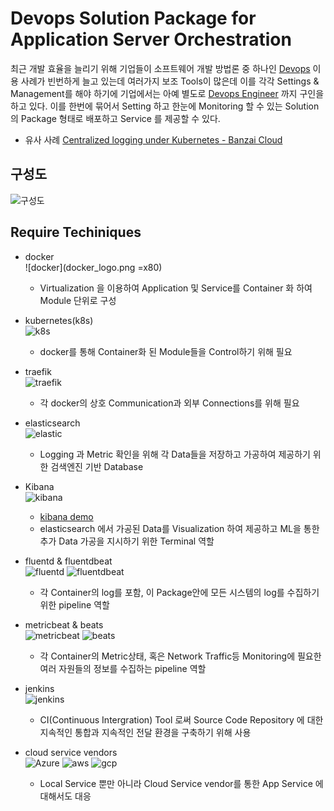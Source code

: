 # Devops Solution Package for Application Server Orchestration

최근 개발 효율을 늘리기 위해 기업들이 소프트웨어 개발 방법론 중 하나인 [Devops](https://aws.amazon.com/ko/devops/what-is-devops/) 이용 사례가 빈번하게 늘고 있는데 여러가지 보조 Tools이 많은데 이를 각각 Settings & Management를 해야 하기에 기업에서는 아예 별도로 [Devops Engineer](http://www.thisisgame.com/webzine/news/nboard/4/?n=71605) 까지 구인을 하고 있다. 이를 한번에 묶어서 Setting 하고 한눈에 Monitoring 할 수 있는 Solution 의 Package 형태로 배포하고 Service 를 제공할 수 있다.

-   유사 사례 [Centralized logging under Kubernetes - Banzai Cloud](https://banzaicloud.com/blog/k8s-logging/)

##  구성도
![구성도](./구성도.png)

## Require Techiniques

-   docker<br>
   ![docker](docker_logo.png =x80)
    -   Virtualization 을 이용하여 Application 및 Service를 Container 화 하여 Module 단위로 구성

-   kubernetes(k8s)<br>
   ![k8s](kube.png)
    -   docker를 통해 Container화 된 Module들을 Control하기 위해 필요

-   traefik<br>
   ![traefik](traefik.png)
    -   각 docker의 상호 Communication과 외부 Connections를 위해 필요

-   elasticsearch<br>
    ![elastic](elasticsearch.png)
    -   Logging 과 Metric 확인을 위해 각 Data들을 저장하고 가공하여 제공하기 위한 검색엔진 기반 Database

-   Kibana<br>
   ![kibana](Kibana.png)
    -  [kibana demo](https://demo.elastic.co/app/monitoring)
    -   elasticsearch 에서 가공된 Data를 Visualization 하여 제공하고 ML을 통한 추가 Data 가공을 지시하기 위한 Terminal 역할

-   fluentd & fluentdbeat<br>
    ![fluentd](fluentd.png) ![fluentdbeat](fluentdbeat.png)
    -   각 Container의 log를 포함, 이 Package안에 모든 시스템의 log를 수집하기 위한 pipeline 역할

-   metricbeat & beats<br>
   ![metricbeat](metricbeat.png) ![beats](beats.png)
    -  각 Container의 Metric상태, 혹은 Network Traffic등 Monitoring에 필요한 여러 자원들의 정보를 수집하는 pipeline 역할

-   jenkins<br>
   ![jenkins](jenkins.png)
    -   CI(Continuous Intergration) Tool 로써 Source Code Repository 에 대한 지속적인 통합과 지속적인 전달 환경을 구축하기 위해 사용

-   cloud service vendors<br>
    ![Azure](azure.png) ![aws](aws.jpg) ![gcp](gcp.png)
    -   Local Service 뿐만 아니라 Cloud Service vendor를 통한 App Service 에 대해서도 대응

